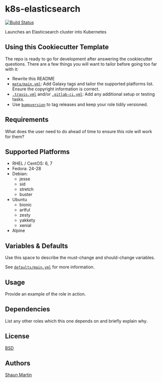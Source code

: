 # k8s-elasticsearch

[![Build Status](https://travis-ci.org/inhumantsar/ansible-role-k8s-elasticsearch.svg?branch=master)](https://travis-ci.org/inhumantsar/ansible-role-k8s-elasticsearch)

Launches an Elasticsearch cluster into Kubernetes

## Using this Cookiecutter Template
The repo is ready to go for development after answering the cookiecutter questions. There are a few things you will want to tailor before going too far with it:

* Rewrite this README
* [`meta/main.yml`](meta/main.yml): Add Galaxy tags and tailor the supported platforms list. Ensure the copyright information is correct.
* [`.travis.yml`](.travis.yml) and/or [`.gitlab-ci.yml`](.gitlab-ci.yml): Add any additional setup or testing tasks.
* Use [`bumpversion`](https://github.com/peritus/bumpversion) to tag releases and keep your role tidily versioned.

## Requirements

What does the user need to do ahead of time to ensure this role will work for them?

## Supported Platforms

* RHEL / CentOS: 6, 7      
* Fedora: 24-28      
* Debian:
    - jesse
    - sid
    - stretch
    - buster      
* Ubuntu
    - bionic
    - artful
    - zesty
    - yakkety
    - xenial
* Alpine

## Variables & Defaults

Use this space to describe the must-change and should-change variables.

See [`defaults/main.yml`](defaults/main.yml) for more information.

## Usage

Provide an example of the role in action.

## Dependencies

List any other roles which this one depends on and briefly explain why.

## License
[BSD](LICENSE)

## Authors
[Shaun Martin](https://github.com/inhumantsar)
